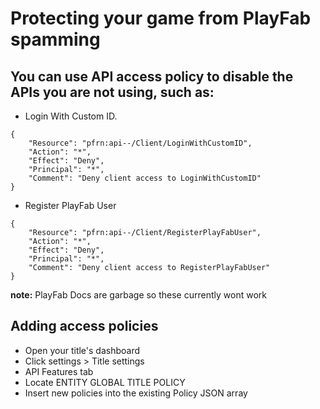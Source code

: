 # Protecting your game from PlayFab spamming
## You can use API access policy to disable the APIs you are not using, such as:
 - Login With Custom ID.
```
{
    "Resource": "pfrn:api--/Client/LoginWithCustomID",
    "Action": "*",
    "Effect": "Deny",
    "Principal": "*",
    "Comment": "Deny client access to LoginWithCustomID"
}
```
 - Register PlayFab User
```
{
    "Resource": "pfrn:api--/Client/RegisterPlayFabUser",
    "Action": "*",
    "Effect": "Deny",
    "Principal": "*",
    "Comment": "Deny client access to RegisterPlayFabUser"
}
```
**note:** PlayFab Docs are garbage so these currently wont work
## Adding access policies
 - Open your title's dashboard
 - Click settings > Title settings
 - API Features tab
 - Locate ENTITY GLOBAL TITLE POLICY
 - Insert new policies into the existing Policy JSON array
